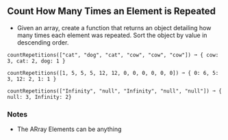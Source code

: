 ## Count How Many Times an Element is Repeated

- Given an array, create a function that returns an object detailing how many times each element was repeated. Sort the object by value in descending order.

```
countRepetitions(["cat", "dog", "cat", "cow", "cow", "cow"]) ➞ { cow: 3, cat: 2, dog: 1 }

countRepetitions([1, 5, 5, 5, 12, 12, 0, 0, 0, 0, 0, 0]) ➞ { 0: 6, 5: 3, 12: 2, 1: 1 }

countRepetitions(["Infinity", "null", "Infinity", "null", "null"]) ➞ { null: 3, Infinity: 2}

```

### Notes
- The ARray Elements can be anything